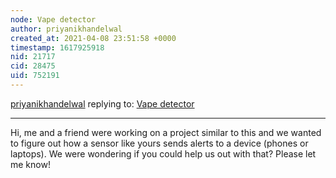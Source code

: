 ```yaml
---
node: Vape detector
author: priyanikhandelwal
created_at: 2021-04-08 23:51:58 +0000
timestamp: 1617925918
nid: 21717
cid: 28475
uid: 752191
---
```




[priyanikhandelwal](../profile/priyanikhandelwal) replying to: [Vape detector](../notes/Ryanwest/12-10-2019/vape-detector)

----
Hi, me and a friend were working on a project similar to this and we wanted to figure out how a sensor like yours sends alerts to a device (phones or laptops). We were wondering if you could help us out with that? Please let me know!